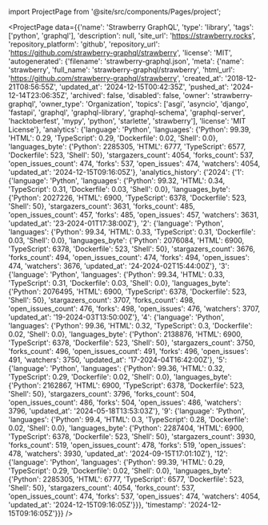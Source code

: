 
import ProjectPage from '@site/src/components/Pages/project';

<ProjectPage
    data={{'name': 'Strawberry GraphQL', 'type': 'library', 'tags': ['python', 'graphql'], 'description': null, 'site_url': 'https://strawberry.rocks', 'repository_platform': 'github', 'repository_url': 'https://github.com/strawberry-graphql/strawberry', 'license': 'MIT', 'autogenerated': {'filename': 'strawberry-graphql.json', 'meta': {'name': 'strawberry', 'full_name': 'strawberry-graphql/strawberry', 'html_url': 'https://github.com/strawberry-graphql/strawberry', 'created_at': '2018-12-21T08:56:55Z', 'updated_at': '2024-12-15T00:42:35Z', 'pushed_at': '2024-12-14T23:06:35Z', 'archived': false, 'disabled': false, 'owner': 'strawberry-graphql', 'owner_type': 'Organization', 'topics': ['asgi', 'asyncio', 'django', 'fastapi', 'graphql', 'graphql-library', 'graphql-schema', 'graphql-server', 'hacktoberfest', 'mypy', 'python', 'starlette', 'strawberry'], 'license': 'MIT License'}, 'analytics': {'language': 'Python', 'languages': {'Python': 99.39, 'HTML': 0.29, 'TypeScript': 0.29, 'Dockerfile': 0.02, 'Shell': 0.0}, 'languages_byte': {'Python': 2285305, 'HTML': 6777, 'TypeScript': 6577, 'Dockerfile': 523, 'Shell': 50}, 'stargazers_count': 4054, 'forks_count': 537, 'open_issues_count': 474, 'forks': 537, 'open_issues': 474, 'watchers': 4054, 'updated_at': '2024-12-15T09:16:05Z'}, 'analytics_history': {'2024': {'1': {'language': 'Python', 'languages': {'Python': 99.32, 'HTML': 0.34, 'TypeScript': 0.31, 'Dockerfile': 0.03, 'Shell': 0.0}, 'languages_byte': {'Python': 2027226, 'HTML': 6900, 'TypeScript': 6378, 'Dockerfile': 523, 'Shell': 50}, 'stargazers_count': 3631, 'forks_count': 485, 'open_issues_count': 457, 'forks': 485, 'open_issues': 457, 'watchers': 3631, 'updated_at': '23-2024-01T17:38:00Z'}, '2': {'language': 'Python', 'languages': {'Python': 99.34, 'HTML': 0.33, 'TypeScript': 0.31, 'Dockerfile': 0.03, 'Shell': 0.0}, 'languages_byte': {'Python': 2076084, 'HTML': 6900, 'TypeScript': 6378, 'Dockerfile': 523, 'Shell': 50}, 'stargazers_count': 3676, 'forks_count': 494, 'open_issues_count': 474, 'forks': 494, 'open_issues': 474, 'watchers': 3676, 'updated_at': '24-2024-02T15:44:00Z'}, '3': {'language': 'Python', 'languages': {'Python': 99.34, 'HTML': 0.33, 'TypeScript': 0.31, 'Dockerfile': 0.03, 'Shell': 0.0}, 'languages_byte': {'Python': 2076495, 'HTML': 6900, 'TypeScript': 6378, 'Dockerfile': 523, 'Shell': 50}, 'stargazers_count': 3707, 'forks_count': 498, 'open_issues_count': 476, 'forks': 498, 'open_issues': 476, 'watchers': 3707, 'updated_at': '19-2024-03T13:50:00Z'}, '4': {'language': 'Python', 'languages': {'Python': 99.36, 'HTML': 0.32, 'TypeScript': 0.3, 'Dockerfile': 0.02, 'Shell': 0.0}, 'languages_byte': {'Python': 2138876, 'HTML': 6900, 'TypeScript': 6378, 'Dockerfile': 523, 'Shell': 50}, 'stargazers_count': 3750, 'forks_count': 496, 'open_issues_count': 491, 'forks': 496, 'open_issues': 491, 'watchers': 3750, 'updated_at': '17-2024-04T16:42:00Z'}, '5': {'language': 'Python', 'languages': {'Python': 99.36, 'HTML': 0.32, 'TypeScript': 0.29, 'Dockerfile': 0.02, 'Shell': 0.0}, 'languages_byte': {'Python': 2162867, 'HTML': 6900, 'TypeScript': 6378, 'Dockerfile': 523, 'Shell': 50}, 'stargazers_count': 3796, 'forks_count': 504, 'open_issues_count': 486, 'forks': 504, 'open_issues': 486, 'watchers': 3796, 'updated_at': '2024-05-18T13:53:03Z'}, '9': {'language': 'Python', 'languages': {'Python': 99.4, 'HTML': 0.3, 'TypeScript': 0.28, 'Dockerfile': 0.02, 'Shell': 0.0}, 'languages_byte': {'Python': 2287404, 'HTML': 6900, 'TypeScript': 6378, 'Dockerfile': 523, 'Shell': 50}, 'stargazers_count': 3930, 'forks_count': 519, 'open_issues_count': 478, 'forks': 519, 'open_issues': 478, 'watchers': 3930, 'updated_at': '2024-09-15T17:01:10Z'}, '12': {'language': 'Python', 'languages': {'Python': 99.39, 'HTML': 0.29, 'TypeScript': 0.29, 'Dockerfile': 0.02, 'Shell': 0.0}, 'languages_byte': {'Python': 2285305, 'HTML': 6777, 'TypeScript': 6577, 'Dockerfile': 523, 'Shell': 50}, 'stargazers_count': 4054, 'forks_count': 537, 'open_issues_count': 474, 'forks': 537, 'open_issues': 474, 'watchers': 4054, 'updated_at': '2024-12-15T09:16:05Z'}}}, 'timestamp': '2024-12-15T09:16:05Z'}}}
/>
